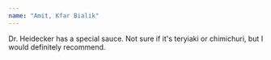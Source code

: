 ```yaml
---
name: "Amit, Kfar Bialik"
---
```


Dr. Heidecker has a special sauce. Not sure if it's teryiaki or chimichuri, but 
I would definitely recommend.
